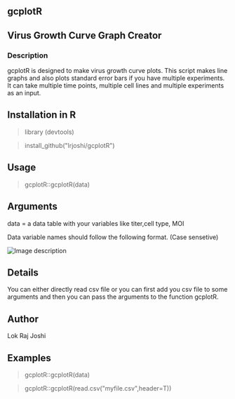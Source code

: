 ## gcplotR 

## Virus Growth Curve Graph Creator

### Description

gcplotR is designed to make virus growth curve plots. This script makes line graphs and also plots standard error bars if you have multiple experiments. It can take multiple time points, multiple cell lines and multiple experiments as an input.

## Installation in R
>library (devtools)

>install_github("lrjoshi/gcplotR")

## Usage

>gcplotR::gcplotR(data)

## Arguments
data
= a data table with your variables like titer,cell type, MOI


Data variable names should follow the following format. (Case sensetive)

![Image description](https://github.com/lrjoshi/gcplotR/blob/master/data_format.JPG)


## Details

You can either directly read csv file or you can first add you csv file to some arguments and then you can pass the arguments to the function gcplotR.

## Author

Lok Raj Joshi

## Examples

>gcplotR::gcplotR(data)

>gcplotR::gcplotR(read.csv("myfile.csv",header=T))


